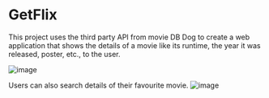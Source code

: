 # GetFlix <br>
This project uses the third party API from movie DB Dog to create a web application that shows the details of a
movie like its runtime, the year it was released, poster, etc., to the user.

![image](https://user-images.githubusercontent.com/88590329/208300040-a3b4ede2-02fc-4e88-89f7-68bcecfdb4db.png)

Users can also search details of their favourite movie.
![image](https://user-images.githubusercontent.com/88590329/208300002-f4ca9f5e-2e61-4fcb-914c-b7ad95cfcc20.png)
